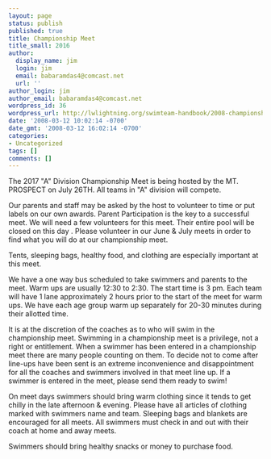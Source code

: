 ```yaml
---
layout: page
status: publish
published: true
title: Championship Meet
title_small: 2016
author:
  display_name: jim
  login: jim
  email: babaramdas4@comcast.net
  url: ''
author_login: jim
author_email: babaramdas4@comcast.net
wordpress_id: 36
wordpress_url: http://lwlightning.org/swimteam-handbook/2008-championship-meet/
date: '2008-03-12 10:02:14 -0700'
date_gmt: '2008-03-12 16:02:14 -0700'
categories:
- Uncategorized
tags: []
comments: []
---
```

The 2017 "A" Division Championship Meet is being hosted by the  MT. PROSPECT on July 26TH.  All teams in "A" division will compete.

Our parents and staff may be asked by the host to  volunteer to time or put labels on our own awards.  Parent  Participation is the key to a successful meet.  We will need a few volunteers for this meet. Their entire pool will be closed on this day  . Please volunteer in our June & July meets in order to find what you will do at our championship meet.

Tents, sleeping bags, healthy food, and clothing are especially important at this meet.

We have a one way bus scheduled to take swimmers and parents to the meet. Warm ups are usually 12:30 to 2:30. The start time is 3 pm. Each team will have 1 lane approximately 2 hours prior to the start of the meet for warm ups. We have each age group warm up separately for 20-30 minutes during their allotted time.

It is at the discretion of the coaches as to who will swim in the championship meet. Swimming in a championship meet is a privilege, not a right or entitlement. When a swimmer has been entered in a championship meet there are many people counting on them. To decide not to come after line-ups have been sent is an extreme inconvenience and disappointment for all the coaches and swimmers involved in that meet line up. If a swimmer is entered in the meet, please send them ready to swim!

On meet days swimmers should bring warm clothing since it tends to get chilly in the late afternoon & evening. Please have all articles of clothing marked with swimmers name and team. Sleeping bags and blankets are encouraged for all meets.  All swimmers must check in and out with their coach at home and away meets.

Swimmers should bring healthy snacks or money to purchase food.

